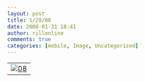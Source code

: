 ```yaml
---
layout: post
title: 1/29/08
date: 2008-01-31 18:41
author: rillonline
comments: true
categories: [mobile, Image, Uncategorized]
---
```

<table border='0'><tr><td><a href="http://pics.livejournal.com/merrillnelwood/pic/00005rqf/"><img src="http://pics.livejournal.com/merrillnelwood/pic/00005rqf/s320x240" alt="08" border="0"></a><br /></td></tr></table>

